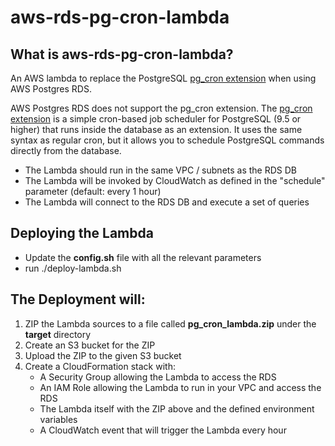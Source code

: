 # aws-rds-pg-cron-lambda
## What is aws-rds-pg-cron-lambda?
An AWS lambda to replace the PostgreSQL [pg_cron extension](https://github.com/citusdata/pg_cron) when using AWS Postgres RDS.

AWS Postgres RDS does not support the pg_cron extension.
The [pg_cron extension](https://github.com/citusdata/pg_cron) is a simple cron-based job scheduler for PostgreSQL (9.5 or higher) that runs inside the database as an extension. It uses the same syntax as regular cron, but it allows you to schedule PostgreSQL commands directly from the database.

- The Lambda should run in the same VPC / subnets as the RDS DB
- The Lambda will be invoked by CloudWatch as defined in the "schedule" parameter (default: every 1 hour)
- The Lambda will connect to the RDS DB and execute a set of queries

## Deploying the Lambda
- Update the **config.sh** file with all the relevant parameters
- run ./deploy-lambda.sh 

## The Deployment will:
1. ZIP the Lambda sources to a file called **pg_cron_lambda.zip** under the **target** directory
2. Create an S3 bucket for the ZIP
3. Upload the ZIP to the given S3 bucket
4. Create a CloudFormation stack with:
   - A Security Group allowing the Lambda to access the RDS
   - An IAM Role allowing the Lambda to run in your VPC and access the RDS
   - The Lambda itself with the ZIP above and the defined environment variables
   - A CloudWatch event that will trigger the Lambda every hour





